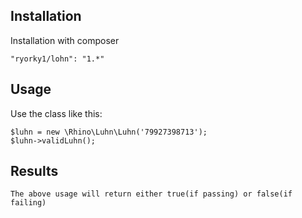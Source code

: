## Installation
Installation with composer

	"ryorky1/lohn": "1.*"

## Usage
Use the class like this:

	$luhn = new \Rhino\Luhn\Luhn('79927398713');
	$luhn->validLuhn();
	
## Results
    The above usage will return either true(if passing) or false(if failing)
